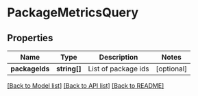 # PackageMetricsQuery

## Properties
Name | Type | Description | Notes
------------ | ------------- | ------------- | -------------
**packageIds** | **string[]** | List of package ids | [optional] 

[[Back to Model list]](../README.md#documentation-for-models) [[Back to API list]](../README.md#documentation-for-api-endpoints) [[Back to README]](../README.md)


